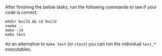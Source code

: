 # 

After finishing the below tasks, run the following commands to see if your code
is correct.

```shell
mkdir build && cd build
cmake ..
make -j4
make test
```

As an alternative to `make test` (or `ctest`) you can run the individual
`test_*` executables.
